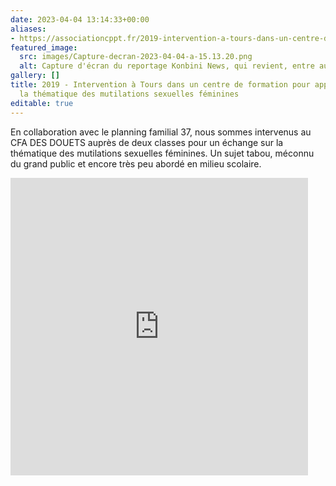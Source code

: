 ```yaml
---
date: 2023-04-04 13:14:33+00:00
aliases:
- https://associationcppt.fr/2019-intervention-a-tours-dans-un-centre-de-formation-pour-apprentis-sur-la-thematique-des-mutilations-sexuelle-feminines/
featured_image:
  src: images/Capture-decran-2023-04-04-a-15.13.20.png
  alt: Capture d'écran du reportage Konbini News, qui revient, entre autres, sur l'intervention de ACPPT au CFA des Douets
gallery: []
title: 2019 - Intervention à Tours dans un centre de formation pour apprentis sur
  la thématique des mutilations sexuelles féminines 
editable: true
---
```

En collaboration avec le planning familial 37, nous sommes intervenus au CFA DES DOUETS auprès de deux classes pour un échange sur la thématique des mutilations sexuelles féminines. Un sujet tabou, méconnu du grand public et encore très peu abordé en milieu scolaire.

<iframe src="https://www.facebook.com/plugins/video.php?height=476&href=https%3A%2F%2Fwww.facebook.com%2Fkonbininews%2Fvideos%2F484457218968559%2F&show_text=false&width=476&t=0" width="476" height="476" style="border:none;overflow:hidden" scrolling="no" frameborder="0" allowfullscreen="true" allow="autoplay; clipboard-write; encrypted-media; picture-in-picture; web-share" allowFullScreen="true"></iframe>
